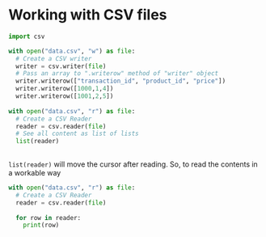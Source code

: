 # Working with CSV files

```python
import csv

with open("data.csv", "w") as file:
  # Create a CSV writer
  writer = csv.writer(file)
  # Pass an array to ".writerow" method of "writer" object
  writer.writerow(["transaction_id", "product_id", "price"])
  writer.writerow([1000,1,4])
  writer.writerow([1001,2,5])
  
with open("data.csv", "r") as file:
  # Create a CSV Reader
  reader = csv.reader(file)
  # See all content as list of lists
  list(reader)
  
```

`list(reader)` will move the cursor after reading. So, to read the contents in a workable way

```python
with open("data.csv", "r") as file:
  # Create a CSV Reader
  reader = csv.reader(file)
  
  for row in reader:
    print(row)
```

